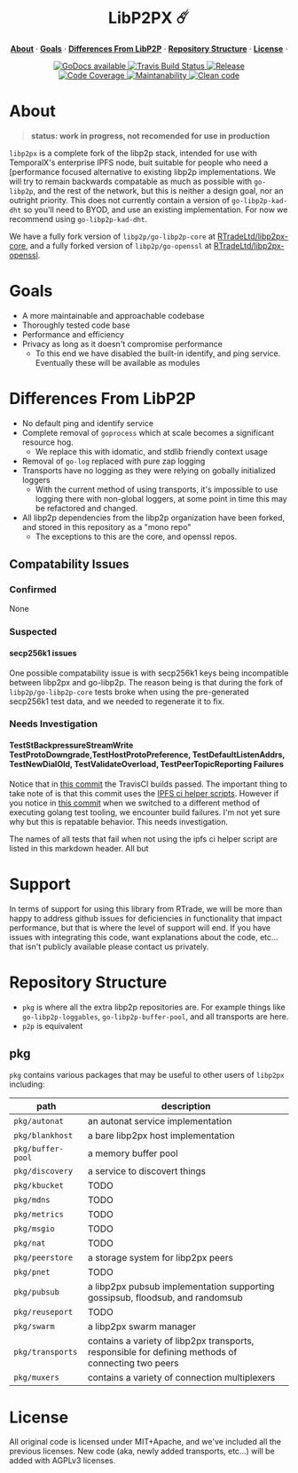 <h1 align="center">LibP2PX ☄️</h1>

<p align="center">
  <a href="#about"><strong>About</strong></a> ·
  <a href="#goals"><strong>Goals</strong></a> · 
  <a href="#differences-from-libp2p"><strong>Differences From LibP2P</strong></a> ·
  <a href="#repository-structure"><strong>Repository Structure</strong></a> ·
  <a href="#license"><strong>License</strong></a> ·
</p>

<p align="center">
  <a href="https://godoc.org/github.com/RTradeLtd/libp2px">
    <img src="https://godoc.org/github.com/RTradeLtd/libp2px?status.svg"
       alt="GoDocs available" />
  </a>
  <a href="https://travis-ci.com/RTradeLtd/libp2px">
    <img src="https://travis-ci.com/RTradeLtd/libp2px.svg?branch=master"
      alt="Travis Build Status" />
  </a>
  <a href="https://github.com/RTradeLtd/libp2px/releases">
    <img src="https://img.shields.io/github/release-pre/RTradeLtd/libp2px.svg"
      alt="Release" />
  </a>
  </br>
  <a href="https://codecov.io/gh/RTradeLtd/libp2px">
    <img src="https://codecov.io/gh/RTradeLtd/libp2px/branch/master/graph/badge.svg" 
        alt="Code Coverage"/>
  </a>
  <a href="https://codeclimate.com/github/RTradeLtd/libp2px/maintainability">
    <img src="https://api.codeclimate.com/v1/badges/eb5732a9c3200416782f/maintainability" 
        alt="Maintanability"/>
  </a>
  <a href="https://goreportcard.com/report/github.com/RTradeLtd/libp2px">
    <img src="https://goreportcard.com/badge/github.com/RTradeLtd/libp2px"
      alt="Clean code" />
  </a>
</p>
</p>

# About

> **status: work in progress, not recomended for use in production**

`libp2px` is a complete fork of the libp2p stack, intended for use with TemporalX's enterprise IPFS node, buit suitable for people who need a [performance focused alternative to existing libp2p implementations. We will try to remain backwards compatable as much as possible with `go-libp2p`, and the rest of the network, but this is neither a design goal, nor an outright priority. This does not currently contain a version of `go-libp2p-kad-dht` so you'll need to BYOD, and use an existing implementation. For now we recommend using `go-libp2p-kad-dht`.

We have a fully fork version of `libp2p/go-libp2p-core` at [RTradeLtd/libp2px-core](https://github.com/RTradeLtd/libp2px-core), and a fully forked version of `libp2p/go-openssl` at [RTradeLtd/libp2px-openssl](https://github.com/RTradeLtd/libp2px-openssl).

# Goals

* A more maintainable and approachable codebase 
* Thoroughly tested code base
* Performance and efficiency
* Privacy as long as it doesn't compromise performance
  * To this end we have disabled the built-in identify, and ping service. Eventually these will be available as modules

# Differences From LibP2P

* No default ping and identify service
* Complete removal of `goprocess` which at scale becomes a significant resource hog.
  * We replace this with idomatic, and stdlib friendly context usage
* Removal of `go-log` replaced with pure zap logging
* Transports have no logging as they were relying on gobally initialized loggers
  * With the current method of using transports, it's impossible to use logging there with non-global loggers, at some point in time this may be refactored and changed.
* All libp2p dependencies from the libp2p organization have been forked, and stored in this repository as a "mono repo"
  * The exceptions to this are the core, and openssl repos.

## Compatability Issues

### Confirmed

None

### Suspected

#### secp256k1 issues

One possible compatability issue is with secp256k1 keys being incompatible between libp2px and go-libp2p. The reason being is that during the fork of `libp2p/go-libp2p-core` tests broke when using the pre-generated secp256k1 test data, and we needed to regenerate it to fix.

### Needs Investigation

#### TestStBackpressureStreamWrite TestProtoDowngrade,TestHostProtoPreference, TestDefaultListenAddrs, TestNewDialOld, TestValidateOverload, TestPeerTopicReporting Failures

Notice that in [this commit](https://github.com/RTradeLtd/libp2px/commit/b45de2ae197cb95aacb150c8a53490d81cacfdf7) the TravisCI builds passed. The important thing to take note of is that this commit uses the [IPFS ci helper scripts](https://github.com/ipfs/ci-helpers/blob/master/travis-ci/run-standard-tests.sh). However if you notice in [this commit](https://github.com/RTradeLtd/libp2px/commit/1e9958227c15fbfc446f356b4660a317b9e6efc9) when we switched to a different method of executing golang test tooling, we encounter build failures. I'm not yet sure why but this is repatable behavior. This needs investigation.

The names of all tests that fail when not using the ipfs ci helper script are listed in this markdown header. All but 

# Support

In terms of support for using this library from RTrade, we will be more than happy to address github issues for deficiencies in functionality that impact performance, but that is where the level of support will end. If you have issues with integrating this code, want explanations about the code, etc... that isn't publicly available please contact us privately.

# Repository Structure

* `pkg` is where all the extra libp2p repositories are. For example things like `go-libp2p-loggables`, `go-libp2p-buffer-pool`, and all transports are here.
* `p2p` is equivalent

## pkg

`pkg` contains various packages that may be useful to other users of `libp2px` including:

| path | description |
|------|-------------|
| `pkg/autonat` | an autonat service implementation |
| `pkg/blankhost` | a bare libp2px host implementation | 
| `pkg/buffer-pool` | a memory buffer pool |
| `pkg/discovery` | a service to discovert things |
| `pkg/kbucket` | TODO | 
| `pkg/mdns` | TODO |
| `pkg/metrics` | TODO |
| `pkg/msgio` | TODO |
| `pkg/nat` | TODO | 
| `pkg/peerstore` | a storage system for libp2px peers |
| `pkg/pnet` | TODO |
| `pkg/pubsub` | a libp2px pubsub implementation supporting gossipsub, floodsub, and randomsub |
| `pkg/reuseport` | TODO |
| `pkg/swarm` | a libp2px swarm manager | 
| `pkg/transports` | contains a variety of libp2px transports, responsible for defining methods of connecting two peers |
| `pkg/muxers` | contains a variety of connection multiplexers |
  
# License

All original code is licensed under MIT+Apache, and we've included all the previous licenses. New code (aka, newly added transports, etc...) will be added with AGPLv3 licenses.